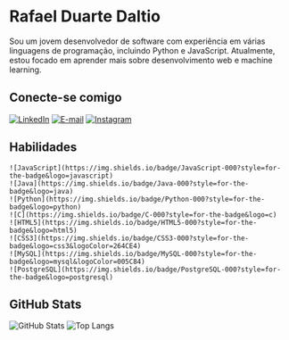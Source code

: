 # Rafael Duarte Daltio

Sou um jovem desenvolvedor de software com experiência em várias linguagens de programação, incluindo Python e JavaScript. Atualmente, estou focado em aprender mais sobre desenvolvimento web e machine learning.

## Conecte-se comigo
[![LinkedIn](https://img.shields.io/badge/LinkedIn-000?style=for-the-badge&logo=linkedin&logoColor=0E76A8)](https://www.linkedin.com/in/rafael-duarte-daltio-bb98a922b/)
[![E-mail](https://img.shields.io/badge/-Email-000?style=for-the-badge&logo=microsoft-outlook&logoColor=007BFF)](mailto:rdaltio@alunos.utfpr.edu.br)
[![Instagram](https://img.shields.io/badge/Instagram-000?style=for-the-badge&logo=instagram)](https://www.instagram.com/r.daltio22/)

## Habilidades
    ![JavaScript](https://img.shields.io/badge/JavaScript-000?style=for-the-badge&logo=javascript)
    ![Java](https://img.shields.io/badge/Java-000?style=for-the-badge&logo=java)
    ![Python](https://img.shields.io/badge/Python-000?style=for-the-badge&logo=python)
    ![C](https://img.shields.io/badge/C-000?style=for-the-badge&logo=c)
    ![HTML5](https://img.shields.io/badge/HTML5-000?style=for-the-badge&logo=html5)
    ![CSS3](https://img.shields.io/badge/CSS3-000?style=for-the-badge&logo=css3&logoColor=264CE4)
    ![MySQL](https://img.shields.io/badge/MySQL-000?style=for-the-badge&logo=mysql&logoColor=005C84)
    ![PostgreSQL](https://img.shields.io/badge/PostgreSQL-000?style=for-the-badge&logo=postgresql)

## GitHub Stats
![GitHub Stats](https://github-readme-stats.vercel.app/api?username=RDaltio&theme=transparent&bg_color=000&border_color=30A3DC&show_icons=true&icon_color=30A3DC&title_color=E94D5F&text_color=FFF&hide_title=true&hide=stars)
![Top Langs](https://github-readme-stats-git-masterrstaa-rickstaa.vercel.app/api/top-langs/?username=RDaltio&layout=compact&bg_color=000&border_color=30A3DC&title_color=E94D5F&text_color=FFF&hide_title=true)